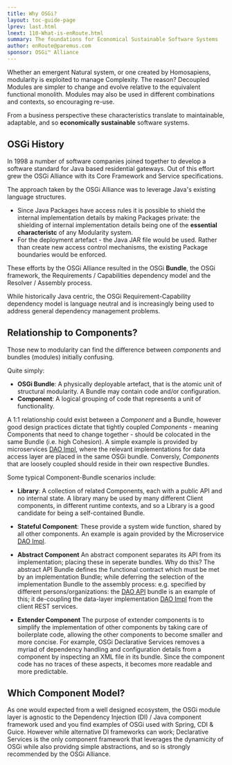 ```yaml
---
title: Why OSGi? 
layout: toc-guide-page
lprev: last.html 
lnext: 110-What-is-enRoute.html 
summary: The foundations for Economical Sustainable Software Systems  
author: enRoute@paremus.com
sponsor: OSGi™ Alliance 
---
```


Whether an emergent Natural system, or one created by Homosapiens, modularity is exploited to manage Complexity. The reason? Decoupled Modules are simpler to change and evolve relative to the equivalent functional monolith. Modules may also be used in different combinations and contexts, so encouraging re-use. 

From a business perspective these characteristics translate to maintainable, adaptable, and so **economically sustainable** software systems.


## OSGi History

In 1998 a number of software companies joined together to develop a software standard for Java based residential gateways. Out of this effort grew the OSGi Alliance with its Core Framework and Service specifications. 

The approach taken by the OSGi Alliance was to leverage Java's existing language structures. 
* Since Java Packages have access rules it is possible to shield the internal implementation details by making Packages private: the shielding of internal implementation details being one of the **essential characteristc** of any Modularity system. 
* For the deployment artefact - the Java JAR file would be used. Rather than create new access control mechanisms, the existing Package boundaries would be enforced. 

These efforts by the OSGi Alliance resulted in the OSGi **Bundle**, the OSGi framework, the Requirements / Capabilities dependency model and the Resolver / Assembly process.

While historically Java centric, the OSGi Requirement-Capability dependency model is language neutral and is increasingly being used to address general dependency management problems. 


## Relationship to Components?

Those new to modularity can find the difference between _components_ and bundles (modules) initially confusing.

Quite simply:
* **OSGi Bundle**: A physically deployable artefact, that is the atomic unit of structural modularity. A Bundle may contain code and/or configuration.
* **Component**: A logical grouping of code that represents a unit of functionality.

A 1:1 relationship could exist between a _Component_ and a Bundle, however good design practices dictate that tightly coupled _Components_ - meaning Components that need to change together - should be colocated in the same Bundle (i.e. high Cohesion). A simple example is provided by microservices [DAO Impl](../tutorial/030-tutorial_microservice.html#the-microservice-dao-impl), where the relevant implementations for data access layer are placed in the same OSGi bundle. Conversly, _Components_ that are loosely coupled should reside in their own respective Bundles.

Some typical Component-Bundle scenarios include:  
* **Library**: A collection of related Components, each with a public API and no internal state. A library many be used by many different Client components, in different runtime contexts, and so a Library is a good candidate for being a self-contained Bundle.

* **Stateful Component**: These provide a system wide function, shared by all other components. An example is again provided by the Microservice [DAO Impl](../tutorial/030-tutorial_microservice.html#the-microservice-dao-impl). 

* **Abstract Component** An abstract component separates its API from its implementation; placing these in seperate bundles. Why do this? The abstract API Bundle defines the functional contract which must be met by an implementation Bundle; while deferring the selection of the implementation Bundle to the assembly process: e.g. specified by different persons/organizations: the [DAO API](../tutorial/030-tutorial_microservice.html#the-microservice-dao-api) bundle is an example of this; it de-coupling the data-layer implementation [DAO Impl](../tutorial/030-tutorial_microservice.html#the-microservice-dao-impl) from the client REST services. 

* **Extender Component** The purpose of extender components is to simplify the implementation of other components by taking care of boilerplate code, allowing the other components to become smaller and more concise. For example, OSGi Declarative Services removes a myriad of dependency handling and configuration details from a component by inspecting an XML file in its bundle. Since the component code has no traces of these aspects, it becomes more readable and more predictable.


## Which Component Model?

As one would expected from a well designed ecosystem, the OSGi module layer is agnostic to the Dependency Injection (DI) / Java component framework used and you find examples of OSGi used with Spring, CDI & Guice. However while alternative DI frameworks can work; Declarative Services is the only component framework that leverages the dynamicity of OSGi while also providng simple abstractions, and so is strongly recommended by the OSGi Alliance. 
